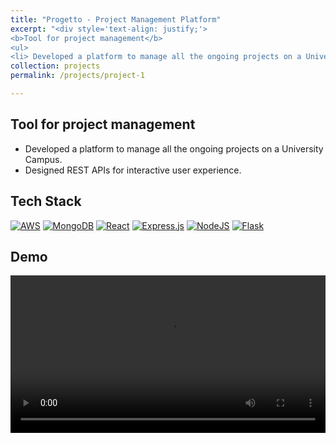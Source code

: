 ```yaml
---
title: "Progetto - Project Management Platform"
excerpt: "<div style='text-align: justify;'> 
<b>Tool for project management</b>
<ul>
<li> Developed a platform to manage all the ongoing projects on a University Campus.</li>"
collection: projects
permalink: /projects/project-1

---
```

<h2>Tool for project management</h2>

<ul>
<li> Developed a platform to manage all the ongoing projects on a University Campus.</li> 
<li>Designed REST APIs for interactive user experience.</li>
</ul>

<h2>Tech Stack</h2>

[![AWS](https://img.shields.io/badge/AWS-%23FF9900.svg?logo=amazon-web-services&logoColor=white)](#)
[![MongoDB](https://img.shields.io/badge/MongoDB-%234ea94b.svg?logo=mongodb&logoColor=white)](#)
[![React](https://img.shields.io/badge/React-%2320232a.svg?logo=react&logoColor=%2361DAFB)](#)
[![Express.js](https://img.shields.io/badge/Express.js-%23404d59.svg?logo=express&logoColor=%2361DAFB)](#)
[![NodeJS](https://img.shields.io/badge/Node.js-6DA55F?logo=node.js&logoColor=white)](#)
[![Flask](https://img.shields.io/badge/Flask-000?logo=flask&logoColor=fff)](#)

<h2>Demo</h2>

<video width="100%" controls>
  <source src="/images/Progetto.mp4" type="video/mp4">
  Your browser does not support the video tag.
</video>

